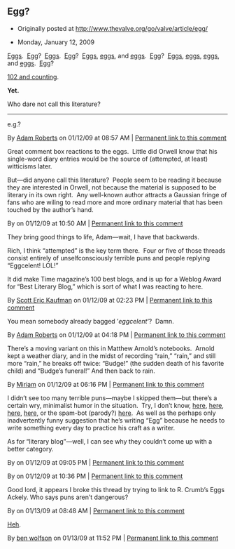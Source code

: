 ## Egg?

 * Originally posted at http://www.thevalve.org/go/valve/article/egg/

* Monday, January 12, 2009 

[Eggs](http://orwelldiaries.wordpress.com/2009/01/08/8139/).  [Egg](http://orwelldiaries.wordpress.com/2008/12/17/171238/)?  [Eggs](http://orwelldiaries.wordpress.com/2008/12/18/181238/).  [Egg](http://orwelldiaries.wordpress.com/2008/12/10/101238/)?  [Eggs](http://orwelldiaries.wordpress.com/2008/12/11/111238/), [eggs](http://orwelldiaries.wordpress.com/2008/12/04/41238/), and [eggs](http://orwelldiaries.wordpress.com/2008/11/30/301138/).  [Egg](http://orwelldiaries.wordpress.com/2008/11/29/291138/)?  [Eggs](http://orwelldiaries.wordpress.com/2008/11/28/281138/), [eggs](http://orwelldiaries.wordpress.com/2008/11/25/251138/), [eggs](http://orwelldiaries.wordpress.com/2008/11/27/271138/), and [eggs](http://orwelldiaries.wordpress.com/2008/12/13/131238/).  [Egg](http://orwelldiaries.wordpress.com/2008/11/22/221138/)? 

[102 and counting](http://orwelldiaries.wordpress.com/2008/12/31/311238/).

**Yet.**

Who dare not call this literature?

---

e.g.?

By [Adam Roberts](http://adamroberts.com) on 01/12/09 at 08:57 AM | [Permanent link to this comment](http://www.thevalve.org/go/valve/article/egg/#23515)
[]()

Great comment box reactions to the eggs.  Little did Orwell know that his single-word diary entries would be the source of (attempted, at least) witticisms later.

But—did anyone call this literature?  People seem to be reading it because they are interested in Orwell, not because the material is supposed to be literary in its own right.  Any well-known author attracts a Gaussian fringe of fans who are wiling to read more and more ordinary material that has been touched by the author’s hand.

By  on 01/12/09 at 10:50 AM | [Permanent link to this comment](http://www.thevalve.org/go/valve/article/egg/#23516)
[]()

They bring good things to life, Adam—wait, I have that backwards.

Rich, I think “attempted” is the key term there.  Four or five of those threads consist entirely of unselfconsciously terrible puns and people replying “Eggcelent! LOL!”

It did make Time magazine’s 100 best blogs, and is up for a Weblog Award for “Best Literary Blog,” which is sort of what I was reacting to here.

By [Scott Eric Kaufman](http://acephalous.typepad.com) on 01/12/09 at 02:23 PM | [Permanent link to this comment](http://www.thevalve.org/go/valve/article/egg/#23517)
[]()

You mean somebody already bagged ’_eggcelent_‘?  Damn.

By [Adam Roberts](http://adamroberts.com) on 01/12/09 at 04:18 PM | [Permanent link to this comment](http://www.thevalve.org/go/valve/article/egg/#23518)
[]()

There’s a moving variant on this in Matthew Arnold’s notebooks.  Arnold kept a weather diary, and in the midst of recording “rain,” “rain,” and still more “rain,” he breaks off twice: “Budge!” (the sudden death of his favorite child) and “Budge’s funeral!”  And then back to rain.

By [Miriam](http://littleprofessor.typepad.com) on 01/12/09 at 06:16 PM | [Permanent link to this comment](http://www.thevalve.org/go/valve/article/egg/#23519)
[]()

I didn’t see too many terrible puns—maybe I skipped them—but there’s a certain wry, minimalist humor in the situation.  Try, I don’t know, [here](http://orwelldiaries.wordpress.com/2008/12/18/181238/#comment-2520), [here](http://orwelldiaries.wordpress.com/2008/12/11/111238/#comment-2385), [here](http://orwelldiaries.wordpress.com/2008/12/04/41238/#comment-2238), [here](http://orwelldiaries.wordpress.com/2008/11/30/301138/#comment-2105), or the spam-bot (parody?) [here](http://orwelldiaries.wordpress.com/2008/11/29/291138/#comment-2122).  As well as the perhaps only inadvertently funny suggestion that he’s writing “Egg” because he needs to write something every day to practice his craft as a writer.

As for “literary blog”—well, I can see why they couldn’t come up with a better category.

By  on 01/12/09 at 09:05 PM | [Permanent link to this comment](http://www.thevalve.org/go/valve/article/egg/#23524)
[]()

[]()

By  on 01/12/09 at 10:36 PM | [Permanent link to this comment](http://www.thevalve.org/go/valve/article/egg/#23527)
[]()

Good lord, it appears I broke this thread by trying to link to R. Crumb’s Eggs Ackely. Who says puns aren’t dangerous?

By  on 01/13/09 at 08:48 AM | [Permanent link to this comment](http://www.thevalve.org/go/valve/article/egg/#23532)
[]()

[Heh](http://orwelldiaries.wordpress.com/2008/12/11/111238/#comment-2407).

By [ben wolfson](http://waste.typepad.com) on 01/13/09 at 11:52 PM | [Permanent link to this comment](http://www.thevalve.org/go/valve/article/egg/#23539)

